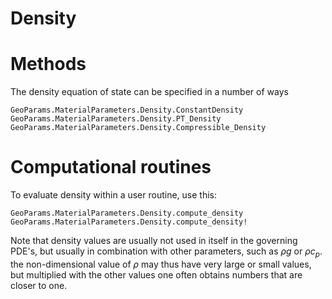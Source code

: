 # Density 
# Methods
The density equation of state can be specified in a number of ways
```@docs
GeoParams.MaterialParameters.Density.ConstantDensity
GeoParams.MaterialParameters.Density.PT_Density
GeoParams.MaterialParameters.Density.Compressible_Density
```
# Computational routines
To evaluate density within a user routine, use this:
```@docs
GeoParams.MaterialParameters.Density.compute_density
GeoParams.MaterialParameters.Density.compute_density!
```
Note that density values are usually not used in itself in the governing PDE's, but usually in combination with other parameters, such as $\rho g$ or $\rho c_p$. the non-dimensional value of $\rho$ may thus have very large or small values, but multiplied with the other values one often obtains numbers that are closer to one.

